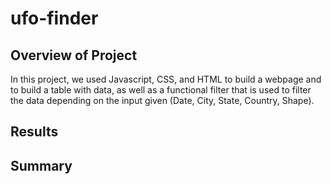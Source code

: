 # ufo-finder

## Overview of Project
In this project, we used Javascript, CSS, and HTML to build a webpage and to build a table with data, as well as a functional filter that is used to filter the data depending on the input given (Date, City, State, Country, Shape).



## Results


## Summary
